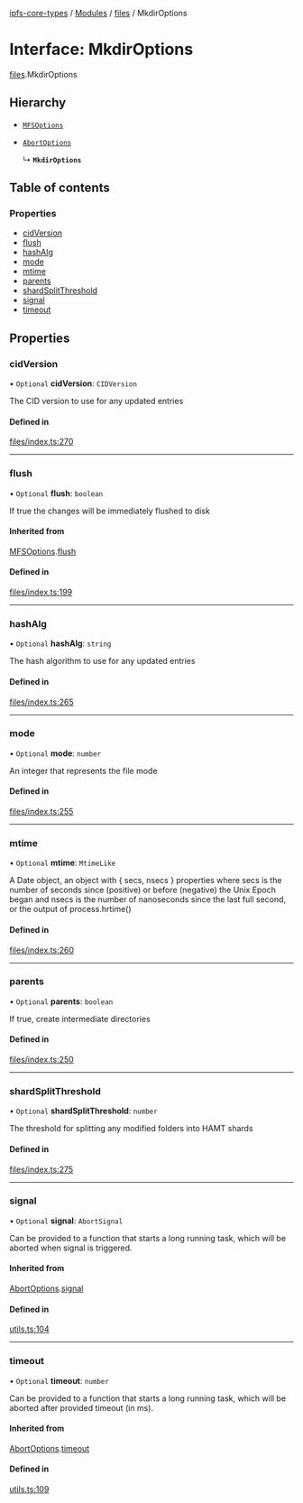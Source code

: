 [ipfs-core-types](../README.md) / [Modules](../modules.md) / [files](../modules/files.md) / MkdirOptions

# Interface: MkdirOptions

[files](../modules/files.md).MkdirOptions

## Hierarchy

- [`MFSOptions`](files.MFSOptions.md)

- [`AbortOptions`](index.AbortOptions.md)

  ↳ **`MkdirOptions`**

## Table of contents

### Properties

- [cidVersion](files.MkdirOptions.md#cidversion)
- [flush](files.MkdirOptions.md#flush)
- [hashAlg](files.MkdirOptions.md#hashalg)
- [mode](files.MkdirOptions.md#mode)
- [mtime](files.MkdirOptions.md#mtime)
- [parents](files.MkdirOptions.md#parents)
- [shardSplitThreshold](files.MkdirOptions.md#shardsplitthreshold)
- [signal](files.MkdirOptions.md#signal)
- [timeout](files.MkdirOptions.md#timeout)

## Properties

### cidVersion

• `Optional` **cidVersion**: `CIDVersion`

The CID version to use for any updated entries

#### Defined in

[files/index.ts:270](https://github.com/ipfs/js-ipfs/blob/1655368d/packages/ipfs-core-types/src/files/index.ts#L270)

___

### flush

• `Optional` **flush**: `boolean`

If true the changes will be immediately flushed to disk

#### Inherited from

[MFSOptions](files.MFSOptions.md).[flush](files.MFSOptions.md#flush)

#### Defined in

[files/index.ts:199](https://github.com/ipfs/js-ipfs/blob/1655368d/packages/ipfs-core-types/src/files/index.ts#L199)

___

### hashAlg

• `Optional` **hashAlg**: `string`

The hash algorithm to use for any updated entries

#### Defined in

[files/index.ts:265](https://github.com/ipfs/js-ipfs/blob/1655368d/packages/ipfs-core-types/src/files/index.ts#L265)

___

### mode

• `Optional` **mode**: `number`

An integer that represents the file mode

#### Defined in

[files/index.ts:255](https://github.com/ipfs/js-ipfs/blob/1655368d/packages/ipfs-core-types/src/files/index.ts#L255)

___

### mtime

• `Optional` **mtime**: `MtimeLike`

A Date object, an object with { secs, nsecs } properties where secs is the number of seconds since (positive) or before (negative) the Unix Epoch began and nsecs is the number of nanoseconds since the last full second, or the output of process.hrtime()

#### Defined in

[files/index.ts:260](https://github.com/ipfs/js-ipfs/blob/1655368d/packages/ipfs-core-types/src/files/index.ts#L260)

___

### parents

• `Optional` **parents**: `boolean`

If true, create intermediate directories

#### Defined in

[files/index.ts:250](https://github.com/ipfs/js-ipfs/blob/1655368d/packages/ipfs-core-types/src/files/index.ts#L250)

___

### shardSplitThreshold

• `Optional` **shardSplitThreshold**: `number`

The threshold for splitting any modified folders into HAMT shards

#### Defined in

[files/index.ts:275](https://github.com/ipfs/js-ipfs/blob/1655368d/packages/ipfs-core-types/src/files/index.ts#L275)

___

### signal

• `Optional` **signal**: `AbortSignal`

Can be provided to a function that starts a long running task, which will
be aborted when signal is triggered.

#### Inherited from

[AbortOptions](index.AbortOptions.md).[signal](index.AbortOptions.md#signal)

#### Defined in

[utils.ts:104](https://github.com/ipfs/js-ipfs/blob/1655368d/packages/ipfs-core-types/src/utils.ts#L104)

___

### timeout

• `Optional` **timeout**: `number`

Can be provided to a function that starts a long running task, which will
be aborted after provided timeout (in ms).

#### Inherited from

[AbortOptions](index.AbortOptions.md).[timeout](index.AbortOptions.md#timeout)

#### Defined in

[utils.ts:109](https://github.com/ipfs/js-ipfs/blob/1655368d/packages/ipfs-core-types/src/utils.ts#L109)
